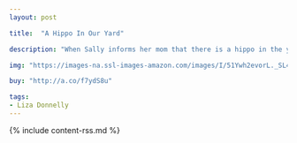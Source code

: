 ```yaml
---
layout: post

title:  "A Hippo In Our Yard"

description: "When Sally informs her mom that there is a hippo in the yard, Sally’s mother is dismissive. “I don’t think so, dear,” she tells her daughter, barely looking up from her lunch. “I will give it some lettuce,” Sally says, grabbing a leaf from her mom’s bowl. Hippo is happy, but now the tiger in the tree is hungry. Sally’s father is also disbelieving, so Sally just feeds the big cat some tuna. As with her parents, Sally’s sister is unmoved by her tale of zebras in the garage, and even Nana refuses to set her knitting aside when Sally tells her about bears in the hammock. Meanwhile, the phone rings, and the family is in for a shock.  Zoo animals are on the loose! A frantic search finds Sally atop a hippo in their yard, along with several other satisfied animal friends."

img: "https://images-na.ssl-images-amazon.com/images/I/51Ywh2evorL._SL480_.jpg"

buy: "http://a.co/f7ydS8u"

tags:
- Liza Donnelly
---
```


{% include content-rss.md %}